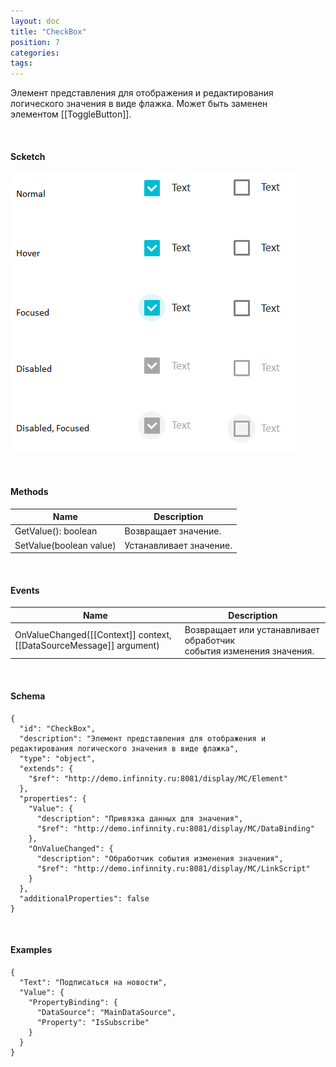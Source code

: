 ```yaml
---
layout: doc
title: "CheckBox"
position: 7
categories: 
tags: 
---
```


Элемент представления для отображения и редактирования логического значения в виде флажка. Может быть заменен элементом [[ToggleButton]].

   

#### Scketch

![](CheckBox_01.png)

   

#### Methods

|Name|Description|
|----|-----------|
|GetValue(): boolean|Возвращает значение.|
|SetValue(boolean value)|Устанавливает значение.|

   

#### Events

|Name|Description|
|----|-----------|
|OnValueChanged([[Context]] context, [[DataSourceMessage]] argument)|Возвращает или устанавливает обработчик события изменения значения.|

   

#### Schema

```
{
  "id": "CheckBox",
  "description": "Элемент представления для отображения и редактирования логического значения в виде флажка",
  "type": "object",
  "extends": {
    "$ref": "http://demo.infinnity.ru:8081/display/MC/Element"
  },
  "properties": {
    "Value": {
      "description": "Привязка данных для значения",
      "$ref": "http://demo.infinnity.ru:8081/display/MC/DataBinding"
    },
    "OnValueChanged": {
      "description": "Обработчик события изменения значения",
      "$ref": "http://demo.infinnity.ru:8081/display/MC/LinkScript"
    }
  },
  "additionalProperties": false
}
```

   

#### Examples

```
{
  "Text": "Подписаться на новости",
  "Value": {
    "PropertyBinding": {
      "DataSource": "MainDataSource",
      "Property": "IsSubscribe"
    }
  }
}
```

 

 

